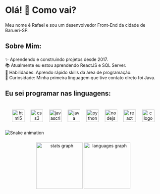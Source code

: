 <h1 align="left">Olá! 👋 Como vai?</h1>

###

<p align="left">Meu nome é Rafael e sou um desenvolvedor Front-End da cidade de Barueri-SP.</p>

###

<h2 align="left">Sobre Mim:</h2>

###

<p align="left">✨ Aprendendo e construindo projetos desde 2017.<br>📚 Atualmente eu estou aprendendo ReactJS e SQL Server.<br>🎯 Habilidades: Aprendo rápido skills da área de programação.<br>🎲 Curiosidade: Minha primeira linguagem que tive contato direto foi Java.</p>

###

<h2 align="left">Eu sei programar nas linguagens:</h2>

###

<br clear="both">

<div align="center">
  <img src="https://cdn.jsdelivr.net/gh/devicons/devicon/icons/html5/html5-original.svg" height="40" alt="html5 logo"  />
  <img width="12" />
  <img src="https://cdn.jsdelivr.net/gh/devicons/devicon/icons/css3/css3-original.svg" height="40" alt="css3 logo"  />
  <img width="12" />
  <img src="https://cdn.jsdelivr.net/gh/devicons/devicon/icons/javascript/javascript-original.svg" height="40" alt="javascript logo"  />
  <img width="12" />
  <img src="https://cdn.jsdelivr.net/gh/devicons/devicon/icons/java/java-original.svg" height="40" alt="java logo"  />
  <img width="12" />
  <img src="https://cdn.jsdelivr.net/gh/devicons/devicon/icons/python/python-original.svg" height="40" alt="python logo"  />
  <img width="12" />
  <img src="https://cdn.jsdelivr.net/gh/devicons/devicon/icons/nodejs/nodejs-original.svg" height="40" alt="nodejs logo"  />
  <img width="12" />
  <img src="https://cdn.jsdelivr.net/gh/devicons/devicon/icons/react/react-original.svg" height="40" alt="react logo"  />
  <img width="12" />
  <img src="https://cdn.jsdelivr.net/gh/devicons/devicon/icons/c/c-original.svg" height="40" alt="c logo"  />
</div>

###

<img src="https://raw.githubusercontent.com/RafaelMarquesO1/RafaelMarquesO1/output/snake.svg" alt="Snake animation" />

###

<div align="center">
  <img src="https://github-readme-stats.vercel.app/api?username=RafaelMarquesO1&hide_title=false&hide_rank=false&show_icons=true&include_all_commits=true&count_private=true&disable_animations=false&theme=dracula&locale=en&hide_border=false&order=1" height="150" alt="stats graph"  />
  <img src="https://github-readme-stats.vercel.app/api/top-langs?username=RafaelMarquesO1&locale=en&hide_title=false&layout=compact&card_width=320&langs_count=5&theme=dracula&hide_border=false&order=2" height="150" alt="languages graph"  />
</div>

###
